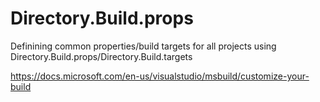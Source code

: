 # Directory.Build.props

Definining common properties/build targets for all projects using Directory.Build.props/Directory.Build.targets

https://docs.microsoft.com/en-us/visualstudio/msbuild/customize-your-build